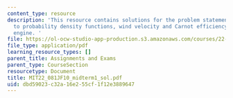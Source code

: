 ```yaml
---
content_type: resource
description: 'This resource contains solutions for the problem statements related
  to probability density functions, wind velocity and Carnot efficiency of the heat
  engine. '
file: https://ol-ocw-studio-app-production.s3.amazonaws.com/courses/22-081j-introduction-to-sustainable-energy-fall-2010/dbd59023c32a16e255cf1f12e3889647_MIT22_081JF10_midterm1_sol.pdf
file_type: application/pdf
learning_resource_types: []
parent_title: Assignments and Exams
parent_type: CourseSection
resourcetype: Document
title: MIT22_081JF10_midterm1_sol.pdf
uid: dbd59023-c32a-16e2-55cf-1f12e3889647
---
```

